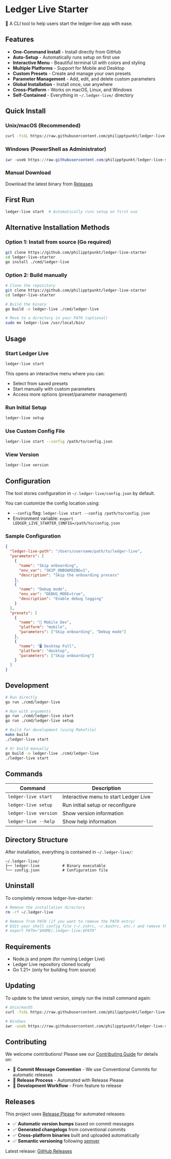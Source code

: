 # Ledger Live Starter

🚀 A CLI tool to help users start the ledger-live app with ease.

## Features

- **One-Command Install** - Install directly from GitHub
- **Auto-Setup** - Automatically runs setup on first use
- **Interactive Menu** - Beautiful terminal UI with colors and styling
- **Multiple Platforms** - Support for Mobile and Desktop
- **Custom Presets** - Create and manage your own presets
- **Parameter Management** - Add, edit, and delete custom parameters
- **Global Installation** - Install once, use anywhere
- **Cross-Platform** - Works on macOS, Linux, and Windows
- **Self-Contained** - Everything in `~/.ledger-live/` directory

## Quick Install

### Unix/macOS (Recommended)

```bash
curl -fsSL https://raw.githubusercontent.com/philipptpunkt/ledger-live-starter/main/scripts/install.sh | bash
```

### Windows (PowerShell as Administrator)

```powershell
iwr -useb https://raw.githubusercontent.com/philipptpunkt/ledger-live-starter/main/scripts/install.ps1 | iex
```

### Manual Download

Download the latest binary from [Releases](https://github.com/philipptpunkt/ledger-live-starter/releases)

## First Run

```bash
ledger-live start  # Automatically runs setup on first use
```

## Alternative Installation Methods

### Option 1: Install from source (Go required)

```bash
git clone https://github.com/philipptpunkt/ledger-live-starter
cd ledger-live-starter
go install ./cmd/ledger-live
```

### Option 2: Build manually

```bash
# Clone the repository
git clone https://github.com/philipptpunkt/ledger-live-starter
cd ledger-live-starter

# Build the binary
go build -o ledger-live ./cmd/ledger-live

# Move to a directory in your PATH (optional)
sudo mv ledger-live /usr/local/bin/
```

## Usage

### Start Ledger Live

```bash
ledger-live start
```

This opens an interactive menu where you can:

- Select from saved presets
- Start manually with custom parameters
- Access more options (preset/parameter management)

### Run Initial Setup

```bash
ledger-live setup
```

### Use Custom Config File

```bash
ledger-live start --config /path/to/config.json
```

### View Version

```bash
ledger-live version
```

## Configuration

The tool stores configuration in `~/.ledger-live/config.json` by default.

You can customize the config location using:

- `--config` flag: `ledger-live start --config /path/to/config.json`
- Environment variable: `export LEDGER_LIVE_STARTER_CONFIG=/path/to/config.json`

### Sample Configuration

```json
{
  "ledger-live-path": "/Users/username/path/to/ledger-live",
  "parameters": [
    {
      "name": "Skip onboarding",
      "env_var": "SKIP_ONBOARDING=1",
      "description": "Skip the onboarding process"
    },
    {
      "name": "Debug mode",
      "env_var": "DEBUG_MODE=true",
      "description": "Enable debug logging"
    }
  ],
  "presets": [
    {
      "name": "🚀 Mobile Dev",
      "platform": "mobile",
      "parameters": ["Skip onboarding", "Debug mode"]
    },
    {
      "name": "🖥️ Desktop Full",
      "platform": "desktop",
      "parameters": ["Skip onboarding"]
    }
  ]
}
```

## Development

```bash
# Run directly
go run ./cmd/ledger-live

# Run with arguments
go run ./cmd/ledger-live start
go run ./cmd/ledger-live setup

# Build for development (using Makefile)
make build
./ledger-live start

# Or build manually
go build -o ledger-live ./cmd/ledger-live
./ledger-live start
```

## Commands

| Command               | Description                           |
| --------------------- | ------------------------------------- |
| `ledger-live start`   | Interactive menu to start Ledger Live |
| `ledger-live setup`   | Run initial setup or reconfigure      |
| `ledger-live version` | Show version information              |
| `ledger-live --help`  | Show help information                 |

## Directory Structure

After installation, everything is contained in `~/.ledger-live/`:

```
~/.ledger-live/
├── ledger-live          # Binary executable
└── config.json          # Configuration file
```

## Uninstall

To completely remove ledger-live-starter:

```bash
# Remove the installation directory
rm -rf ~/.ledger-live

# Remove from PATH (if you want to remove the PATH entry)
# Edit your shell config file (~/.zshrc, ~/.bashrc, etc.) and remove the line:
# export PATH="$HOME/.ledger-live:$PATH"
```

## Requirements

- Node.js and pnpm (for running Ledger Live)
- Ledger Live repository cloned locally
- Go 1.21+ (only for building from source)

## Updating

To update to the latest version, simply run the install command again:

```bash
# Unix/macOS
curl -fsSL https://raw.githubusercontent.com/philipptpunkt/ledger-live-starter/main/scripts/install.sh | bash

# Windows
iwr -useb https://raw.githubusercontent.com/philipptpunkt/ledger-live-starter/main/scripts/install.ps1 | iex
```

## Contributing

We welcome contributions! Please see our [Contributing Guide](CONTRIBUTING.md) for details on:

- 📝 **Commit Message Convention** - We use Conventional Commits for automatic releases
- 🚀 **Release Process** - Automated with Release Please
- 🔄 **Development Workflow** - From feature to release

## Releases

This project uses [Release Please](https://github.com/googleapis/release-please) for automated releases:

- ✅ **Automatic version bumps** based on commit messages
- ✅ **Generated changelogs** from conventional commits
- ✅ **Cross-platform binaries** built and uploaded automatically
- ✅ **Semantic versioning** following [semver](https://semver.org/)

Latest release: [GitHub Releases](https://github.com/philipptpunkt/ledger-live-starter/releases)
